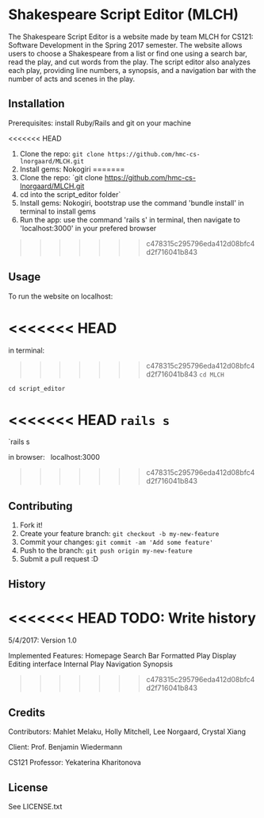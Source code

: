 # Shakespeare Script Editor (MLCH)

The Shakespeare Script Editor is a website made by team MLCH for CS121: Software Development in the Spring 2017 semester. The website allows users to choose a Shakespeare from a list or find one using a search bar, read the play, and cut words from the play. The script editor also analyzes each play, providing line numbers, a synopsis, and a navigation bar with the number of acts and scenes in the play.

## Installation

Prerequisites: install Ruby/Rails and git on your machine

<<<<<<< HEAD
1. Clone the repo: `git clone https://github.com/hmc-cs-lnorgaard/MLCH.git`
2. Install gems: Nokogiri
=======
1. Clone the repo: `git clone https://github.com/hmc-cs-lnorgaard/MLCH.git
2. cd into the script_editor folder`
2. Install gems: Nokogiri, bootstrap
    use the command 'bundle install' in terminal to install gems
3. Run the app: use the command 'rails s' in terminal, then navigate to
    'localhost:3000' in your prefered browser
>>>>>>> c478315c295796eda412d08bfc4d2f716041b843

## Usage

To run the website on localhost:

<<<<<<< HEAD
=======
in terminal:
>>>>>>> c478315c295796eda412d08bfc4d2f716041b843
`cd MLCH`

`cd script_editor`

<<<<<<< HEAD
`rails s`
=======
`rails s

in browser:
   localhost:3000
>>>>>>> c478315c295796eda412d08bfc4d2f716041b843

## Contributing

1. Fork it!
2. Create your feature branch: `git checkout -b my-new-feature`
3. Commit your changes: `git commit -am 'Add some feature'`
4. Push to the branch: `git push origin my-new-feature`
5. Submit a pull request :D

## History

<<<<<<< HEAD
TODO: Write history
=======
5/4/2017: Version 1.0
  
  Implemented Features:
    Homepage
    Search Bar
    Formatted Play Display
    Editing interface
    Internal Play Navigation
    Synopsis
    
>>>>>>> c478315c295796eda412d08bfc4d2f716041b843

## Credits

Contributors: Mahlet Melaku, Holly Mitchell, Lee Norgaard, Crystal Xiang

Client: Prof. Benjamin Wiedermann

CS121 Professor: Yekaterina Kharitonova

## License

See LICENSE.txt
